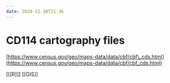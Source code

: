 ```yaml
---
date: 2020-12-30T21:36
---
```


# CD114 cartography files

[https://www.census.gov/geo/maps-data/data/cbf/cbf\_cds.html](https://www.census.gov/geo/maps-data/data/cbf/cbf_cds.html)

[[[R]]]
[[GIS]]

